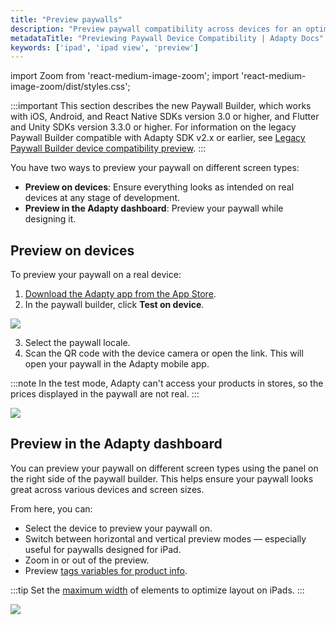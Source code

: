 ```yaml
---
title: "Preview paywalls"
description: "Preview paywall compatibility across devices for an optimized experience."
metadataTitle: "Previewing Paywall Device Compatibility | Adapty Docs"
keywords: ['ipad', 'ipad view', 'preview']
---
```


import Zoom from 'react-medium-image-zoom';
import 'react-medium-image-zoom/dist/styles.css';

:::important
This section describes the new Paywall Builder, which works with iOS, Android, and React Native SDKs version 3.0 or higher, and Flutter and Unity SDKs version 3.3.0 or higher. For information on the legacy Paywall Builder compatible with Adapty SDK v2.x or earlier, see [Legacy Paywall Builder device compatibility preview](paywall-layout-and-products-legacy#device-compatibility-preview).
:::

You have two ways to preview your paywall on different screen types:
- **Preview on devices**: Ensure everything looks as intended on real devices at any stage of development.
- **Preview in the Adapty dashboard**: Preview your paywall while designing it.

## Preview on devices

To preview your paywall on a real device:

1. [Download the Adapty app from the App Store](https://apps.apple.com/app/adapty/id6739359219).
2. In the paywall builder, click **Test on device**.

<Zoom>
  <img src={require('./img/test-on-device.webp').default}
  style={{
    border: '1px solid #727272', /* border width and color */
    width: '700px', /* image width */
    display: 'block', /* for alignment */
    margin: '0 auto' /* center alignment */
  }}
/>
</Zoom>

<br/>

3. Select the paywall locale.
4. Scan the QR code with the device camera or open the link. This will open your paywall in the Adapty mobile app.

:::note
In the test mode, Adapty can't access your products in stores, so the prices displayed in the paywall are not real.
:::

<Zoom>
  <img src={require('./img/qr-code.webp').default}
  style={{
    border: '1px solid #727272', /* border width and color */
    width: '400px', /* image width */
    display: 'block', /* for alignment */
    margin: '0 auto' /* center alignment */
  }}
/>
</Zoom>

## Preview in the Adapty dashboard

You can preview your paywall on different screen types using the panel on the right side of the paywall builder. This helps ensure your paywall looks great across various devices and screen sizes.

From here, you can:
- Select the device to preview your paywall on.
- Switch between horizontal and vertical preview modes — especially useful for paywalls designed for iPad.
- Zoom in or out of the preview.
- Preview [tags variables for product info](https://adapty.io/docs/paywall-builder-tag-variables#how-to-use-tag-variables).

:::tip
Set the [maximum width](https://adapty.io/docs/paywall-layout-and-products#content-layout) of elements to optimize layout on iPads.
:::

<Zoom>
  <img src={require('./img/paywall-preview.gif').default}
  style={{
    border: '1px solid #727272', /* border width and color */
    width: '700px', /* image width */
    display: 'block', /* for alignment */
    margin: '0 auto' /* center alignment */
  }}
/>
</Zoom>

